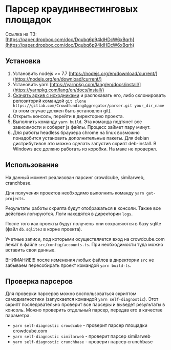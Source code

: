Парсер краудинвестинговых площадок
==================================

Ссылка на ТЗ: [https://paper.dropbox.com/doc/Dqubq6p94ldHDcW6xBqrh](https://paper.dropbox.com/doc/Dqubq6p94ldHDcW6xBqrh)

Установка
---------
1. Установить nodejs >= 7.7 [https://nodejs.org/en/download/current/](https://nodejs.org/en/download/current/)
2. Установить yarn [https://yarnpkg.com/lang/en/docs/install/](https://yarnpkg.com/lang/en/docs/install/)
3. [Скачать архив с исходниками](https://gitlab.com/CrowdfundingAggregator/parser/repository/master/archive.zip) и распокавать его, либо склонировать репозиторий командой `git clone https://gitlab.com/CrowdfundingAggregator/parser.git your_dir_name` (в этом случае должен быть установлен git).
4. Открыть консоль, перейти в директорию проекта.
5. Выполнить команду `yarn build`. Эта команда подтянет все зависимости и соберет js файлы. Процесс займет пару минут.
6. Для работы headless браузера chrome на linux возможно понадобится установить дополнительные пакеты. Для debian дистрибутивов это можно сделать запустив скрипт deb-install. В Windows все должно работать из коробки. На маке не проверял.

Использование
-------------
На данный момент реализован парсинг crowdcube, similarweb, cranchbase. 

Для получения проектов необходимо выполнить команду `yarn get-projects`. 

Результаты работы скрипта будут отображаться в консоли. Также все действия логируются. Логи находятся в директории `logs`. 

После того как проекты будут получены они сохраняются в базу sqlite (файл `db.sqlite3` в корне проекта). 

Учетные записи, под которыми осуществляется вход на crowdcube.com лежат в файле `src/config/accounts.ts`. При необходимости туда можно вставить свои данные. 

ВНИМАНИЕ!!! после изменения любых файлов в директории `src` не забываем пересобирать проект командой `yarn build-ts`.

Проверка парсеров
-----------------
Для проверки парсеров можно воспользоваться скриптом самодиагностики (запускается командой `yarn self-diagnostic`). Этот скрипт последовательно проверит все парсеры и выведет результаты в консоль. Можно проверить отдельный парсер, передав его в качестве параметра.

- `yarn self-diagnostic crowdcube` - проверит парсер площадки crowdcube.com
- `yarn self-diagnostic similarweb` - проверит парсер similarweb
- `yarn self-diagnostic crunchbase` - проверит парсер crunchbase
